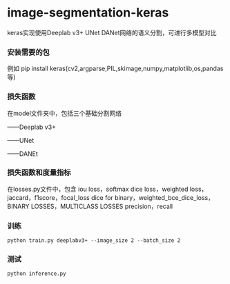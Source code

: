 # image-segmentation-keras
keras实现使用Deeplab v3+ UNet DANet网络的语义分割，可进行多模型对比

### 安装需要的包

例如 pip install keras(cv2,argparse,PIL,skimage,numpy,matplotlib,os,pandas等)


### 损失函数
在model文件夹中，包括三个基础分割网络

——Deeplab v3+

——UNet

——DANEt


### 损失函数和度量指标

在losses.py文件中，包含
iou loss，softmax dice loss，weighted loss，jaccard，f1score，focal_loss
dice for binary，weighted_bce_dice_loss，BINARY LOSSES，MULTICLASS LOSSES
precision，recall


### 训练 
```
python train.py deeplabv3+ --image_size 2 --batch_size 2
```
### 测试
```
python inference.py
```
